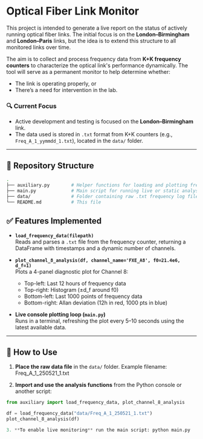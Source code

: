# Optical Fiber Link Monitor

This project is intended to generate a live report on the status of actively running optical fiber links. The initial focus is on the **London–Birmingham** and **London–Paris** links, but the idea is to extend this structure to all monitored links over time.

The aim is to collect and process frequency data from **K+K frequency counters** to characterize the optical link's performance dynamically. The tool will serve as a permanent monitor to help determine whether:
- The link is operating properly, or
- There’s a need for intervention in the lab.

### 🔍 Current Focus

- Active development and testing is focused on the **London–Birmingham** link.
- The data used is stored in `.txt` format from K+K counters (e.g., `Freq_A_1_yymmdd_1.txt`), located in the `data/` folder.

---

## 📁 Repository Structure

```bash
.
├── auxiliary.py        # Helper functions for loading and plotting frequency data
├── main.py             # Main script for running live or static analysis
├── data/               # Folder containing raw .txt frequency log files
└── README.md           # This file
```

## ✅ Features Implemented

- **`load_frequency_data(filepath)`**  
  Reads and parses a `.txt` file from the frequency counter, returning a DataFrame with timestamps and a dynamic number of channels.

- **`plot_channel_8_analysis(df, channel_name='FXE_A8', f0=21.4e6, d_f=1)`**  
  Plots a 4-panel diagnostic plot for Channel 8:
  - Top-left: Last 12 hours of frequency data
  - Top-right: Histogram (±d_f around f0)
  - Bottom-left: Last 1000 points of frequency data
  - Bottom-right: Allan deviation (12h in red, 1000 pts in blue)

- **Live console plotting loop (`main.py`)**  
  Runs in a terminal, refreshing the plot every 5–10 seconds using the latest available data.

---

## 🚀 How to Use

1. **Place the raw data file** in the `data/` folder. Example filename:  Freq_A_1_250521_1.txt

2. **Import and use the analysis functions** from the Python console or another script:
```python
from auxiliary import load_frequency_data, plot_channel_8_analysis

df = load_frequency_data("data/Freq_A_1_250521_1.txt")
plot_channel_8_analysis(df)

3. **To enable live monitoring** run the main script: python main.py
